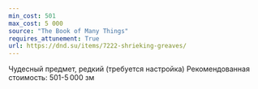 ```yaml
---
min_cost: 501
max_cost: 5 000
source: "The Book of Many Things"
requires_attunement: True
url: https://dnd.su/items/7222-shrieking-greaves/
---
```


Чудесный предмет, редкий (требуется настройка)
Рекомендованная стоимость: 501-5 000 зм